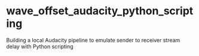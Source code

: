 # wave_offset_audacity_python_scripting
Building a local Audacity pipeline to emulate sender to receiver stream delay with Python scripting 
